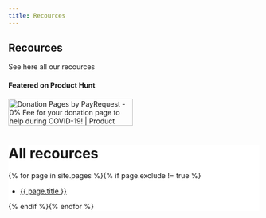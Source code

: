```yaml
---
title: Recources
---
```


<section class="section section-lg section-shaped">
		<!-- Background circles -->
		<div class="shape shape-style-self shape-primary">
			<span class="span-150"></span>
			<span class="span-50"></span>
			<span class="span-50"></span>
			<span class="span-75"></span>
			<span class="span-100"></span>
			<span class="span-75"></span>
			<span class="span-50"></span>
			<span class="span-100"></span>
			<span class="span-50"></span>
			<span class="span-100"></span>
		</div>
		<div class="container shape-container d-flex align-items-center">
			<div class="col px-0">
				<div class="row align-items-center justify-content-center">
					<div class="col-lg-7 text-center">
<div class="icon icon-shape bg-gradient-white shadow rounded-circle mb-3"><i class="fa fa-hand-holding-heart text-info"></i></div>
						<h1 class="text-white">Recources
</h1>
						<p class="lead text-white">
						See here all our recources
						</p>
					

</div>
	</div>
			</div>
		</div>
	
</section>


<div class="main main-raised">
      <div class="container">
        <div class="row">
          <div class="col-lg-3 col-md-6">
            
</div>
          <div class="col-lg-6 col-md-6">
            <div class="card card-blog bg-default">
              
<div class="card-body">
                <h4 class="display-4 text-white text-center">
    <i class="fab fa-product-hunt" aria-hidden="true"></i> Featered on Product Hunt
</h4>
                <p class="lead text-white mt-0 text-center">
    
<a href="https://www.producthunt.com/posts/donation-pages-by-payrequest?utm_source=badge-featured&amp;utm_medium=badge&amp;utm_souce=badge-donation-pages-by-payrequest" target="_blank"><a href="https://www.producthunt.com/posts/donation-pages-by-payrequest?utm_source=badge-featured&amp;utm_medium=badge&amp;utm_souce=badge-donation-pages-by-payrequest" target="_blank"><img src="https://api.producthunt.com/widgets/embed-image/v1/featured.svg?post_id=195843&amp;theme=light" alt="Donation Pages by PayRequest - 0% Fee for your donation page to help during COVID-19! | Product Hunt Embed" style="width: 250px; height: 54px;" width="250px" height="54px"></a>

</a>

</p>
                
 </div>
            </div>
          </div>
          <div class="col-lg-3 col-md-6">
            
 </div>
        </div>
      </div>
     

 </div>

<div class="jumbotron" style="background-color: white;">
<div class="container text-center"> 

<h1> All recources </h1>
{% for page in site.pages %}{% if page.exclude != true %}
<ul class="list-inline">
<li><a href="{{ page.url }}">{{ page.title }}</a></li>
</ul>
{% endif %}{% endfor %}


</div>
</div>